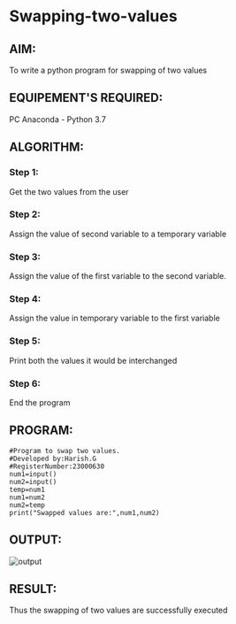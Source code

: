 # Swapping-two-values
## AIM:
To write a python program for swapping of two values
## EQUIPEMENT'S REQUIRED: 
PC
Anaconda - Python 3.7
## ALGORITHM: 
### Step 1:
Get the two values from the user
### Step 2: 
Assign the value of second variable to a temporary variable 
### Step 3: 
Assign the value of the first variable to the second variable.
### Step 4:  
Assign the value in temporary variable to the first variable
### Step 5: 
Print both the values it would be interchanged
### Step 6: 
End the program
## PROGRAM:
```
#Program to swap two values.
#Developed by:Harish.G
#RegisterNumber:23000630
num1=input()
num2=input()
temp=num1
num1=num2
num2=temp
print("Swapped values are:",num1,num2)

```
## OUTPUT:
![output](/Screenshot%202023-07-24%20104645.png)


## RESULT:
Thus the swapping of two values are successfully executed
